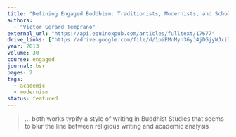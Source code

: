 ```yaml
---
title: "Defining Engaged Buddhism: Traditionists, Modernists, and Scholastic Power"
authors:
  - "Victor Gerard Temprano"
external_url: "https://api.equinoxpub.com/articles/fulltext/17677"
drive_links: ["https://drive.google.com/file/d/1piEMuMyn36yJ4jDGjyWJxi35ox0P912i/view?usp=drivesdk"]
year: 2013
volume: 30
course: engaged
journal: bsr
pages: 2
tags:
  - academic
  - modernism
status: featured
---
```


> … both works typify a style of writing in Buddhist Studies that seems to blur the line between religious writing and academic analysis

